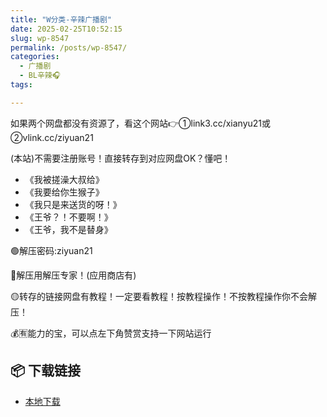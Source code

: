 ```yaml
---
title: "W分类-辛辣广播剧"
date: 2025-02-25T10:52:15
slug: wp-8547
permalink: /posts/wp-8547/
categories:
  - 广播剧
  - BL辛辣🎧
tags:

---
```


如果两个网盘都没有资源了，看这个网站👉①link3.cc/xianyu21或②vlink.cc/ziyuan21

(本站)不需要注册账号！直接转存到对应网盘OK？懂吧！

*   《我被搓澡大叔给》
*   《我要给你生猴子》
*   《我只是来送货的呀！》
*   《王爷？！不要啊！》
*   《王爷，我不是替身》

🟢解压密码:ziyuan21

🔵解压用解压专家！(应用商店有)

🟡转存的链接网盘有教程！一定要看教程！按教程操作！不按教程操作你不会解压！

💰🈶能力的宝，可以点左下角赞赏支持一下网站运行

## 📦 下载链接
- [本地下载](https://blziyuan21.com/pay-download/8547?key=e1aff72f2b&down_id=0)

